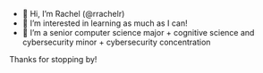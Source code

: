 - 👋 Hi, I’m Rachel (@rrachelr)
- 👀 I’m interested in learning as much as I can!
- 🌱 I’m a senior computer science major + cognitive science and cybersecurity minor + cybersecurity concentration

Thanks for stopping by!

<!---
rrachelr/rrachelr is a ✨ special ✨ repository because its `README.md` (this file) appears on your GitHub profile.
You can click the Preview link to take a look at your changes.
--->
